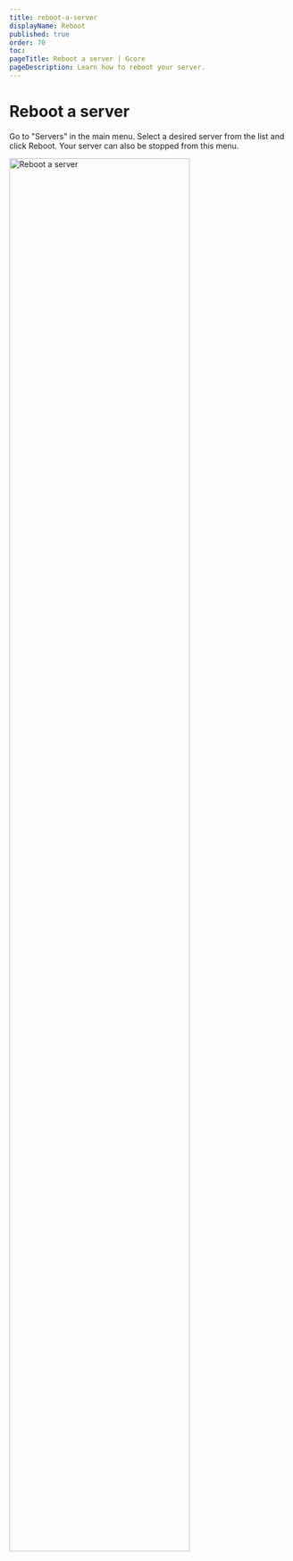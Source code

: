 ```yaml
---
title: reboot-a-server
displayName: Reboot
published: true
order: 70
toc:
pageTitle: Reboot a server | Gcore
pageDescription: Learn how to reboot your server.
---
```

# Reboot a server

Go to "Servers" in the main menu. Select a desired server from the list and click Reboot. Your server can also be stopped from this menu.

<img src="https://assets.gcore.pro/docs/hosting/dedicated-servers/manage/reboot-a-server/13816345993361.png" alt="Reboot a server" width="80%">